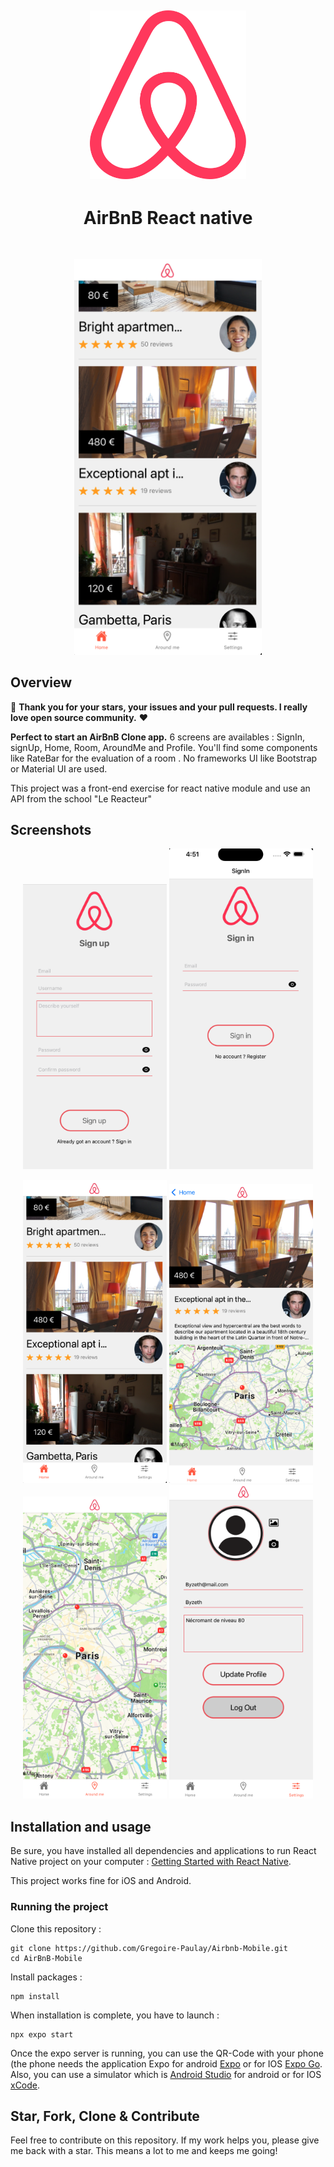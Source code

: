 <h2 align="center">

<img
		width="250"
		alt="AirBnB app - React Native"
		src="assets/logo.png">

</h2>

<h1 align="center">
AirBnB React native
</h1>

<br/>

<p align="center">
	<img src="assets/screens/Home.png" width="300">
</p>

## Overview

👏 **Thank you for your stars, your issues and your pull requests. I really love open source community.** ❤️

**Perfect to start an AirBnB Clone app.** 6 screens are availables : SignIn, signUp, Home, Room, AroundMe and Profile. You'll find some components like RateBar for the evaluation of a room . No frameworks UI like Bootstrap or Material UI are used.

This project was a front-end exercise for react native module and use an API from the school "Le Reacteur"

## Screenshots

<div align="center">

<img	
    width="230"
		alt="Signup Screen"
		src="assets/screens/Sign-Up.png" />
<img
		width="230"
		alt="Signin Screen"
		src="assets/screens/Sign-In.png" />

<img
			width="230"
		alt="Home Screen"
		src="assets/screens/Home.png" />
<img
			width="230"
		alt="Room Screen"
		src="assets/screens/Room.png" />
<img
			width="230"
		alt="AroundMe Screen"
		src="assets/screens/AroundMe.png" />
<img
		width="230"
		alt="Profile Screen"
		src="assets/screens/Setting.png" />

</div>

## Installation and usage

Be sure, you have installed all dependencies and applications to run React Native project on your computer : [Getting Started with React Native](https://facebook.github.io/react-native/docs/getting-started).

This project works fine for iOS and Android.

### Running the project

Clone this repository :

```
git clone https://github.com/Gregoire-Paulay/Airbnb-Mobile.git
cd AirBnB-Mobile
```

Install packages :

```
npm install

```

When installation is complete, you have to launch :

```
npx expo start

```

Once the expo server is running, you can use the QR-Code with your phone (the phone needs the application Expo for android [Expo](https://play.google.com/store/apps/details?id=host.exp.exponent&hl=fr&gl=US) or for IOS [Expo Go](https://apps.apple.com/fr/app/expo-go/id982107779).
Also, you can use a simulator which is [Android Studio](https://developer.android.com/studio) for android or for IOS [xCode](https://apps.apple.com/fr/app/xcode/id497799835?mt=12).

## Star, Fork, Clone & Contribute

Feel free to contribute on this repository. If my work helps you, please give me back with a star. This means a lot to me and keeps me going!

